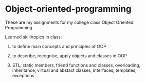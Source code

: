 # Object-oriented-programming

These are my assignments for my college class Object Oriented Programming.

Learned skill/topics in class:

1. to define main concepts and principles of OOP

2. to describe, recognise, apply objects and classes in OOP

3. STL, static members, friend functions and classes, overloading, inheritance, virtual and abstact classes, interfaces, templates, exceptions
